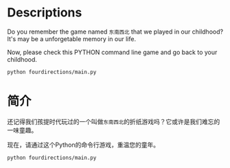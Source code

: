 # Descriptions

Do you remember the game named `东南西北` that we played in our childhood?
It's may be a unforgetable memory in our life.

Now, please check this PYTHON command line game and go back to your childhood.

    python fourdirections/main.py


# 简介

还记得我们孩提时代玩过的一个叫做`东南西北`的折纸游戏吗？它或许是我们难忘的一味童趣。

现在，请通过这个Python的命令行游戏，重温您的童年。

    python fourdirections/main.py
